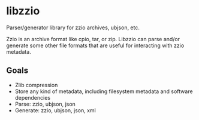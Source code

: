# libzzio
Parser/generator library for zzio archives, ubjson, etc.

Zzio is an archive format like cpio, tar, or zip. Libzzio can parse and/or generate some other file formats that are useful for interacting with zzio metadata.

## Goals
* Zlib compression
* Store any kind of metadata, including filesystem metadata and software dependencies
* Parse: zzio, ubjson, json
* Generate: zzio, ubjson, json, xml
